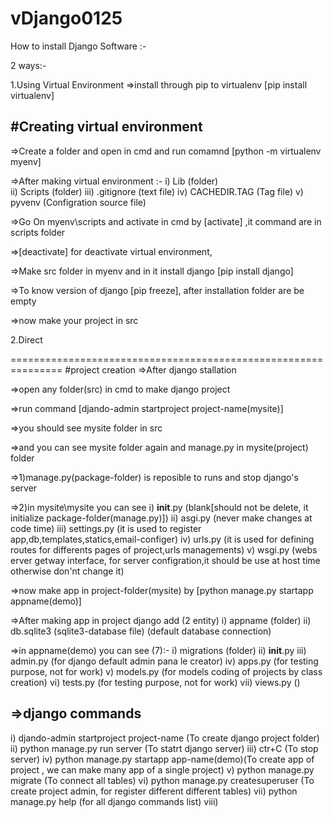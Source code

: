 # vDjango0125
How to install Django Software :-

2 ways:-

1.Using Virtual Environment
=>install through pip to virtualenv [pip install virtualenv]

#Creating virtual environment
-------------------------------
=>Create a folder and open in cmd and run comamnd [python -m virtualenv myenv]

=>After making virtual environment :-
	i)	Lib		(folder)	
	ii)	Scripts		(folder)
	iii)	.gitignore 	(text file)
	iv)	CACHEDIR.TAG	(Tag file)
	v)	pyvenv		(Configration source file)

=>Go On myenv\scripts and activate in cmd by [activate] ,it command are in scripts folder

=>[deactivate] for deactivate virtual environment, 

=>Make src folder in myenv and in it install django [pip install django]

=>To know version of django [pip freeze], after installation folder are be empty

=>now make your project in src

2.Direct

===============================================================
#project creation
=>After django stallation

=>open any folder(src) in cmd to make django project

=>run command [djando-admin startproject project-name(mysite)]

=>you should see mysite folder in src

=>and you can see mysite folder again and manage.py in mysite(project) folder

=>1)manage.py(package-folder) is reposible to runs and stop django's server 

=>2)in mysite\mysite you can see 
	i)	__init__.py	(blank[should not be delete, it initialize package-folder(manage.py)])
	ii)	asgi.py		(never make changes at code time)
	iii)	settings.py	(it is used to register app,db,templates,statics,email-configer)
	iv)	urls.py		(it is used for defining routes for differents pages of project,urls managements)
	v)	wsgi.py		(webs erver getway interface, for server configration,it should be use at host time otherwise don'nt change it)

=>now make app in project-folder(mysite) by [python manage.py startapp appname(demo)] 

=>After making app in project django add (2 entity)
	i)	appname		(folder)
	ii)	db.sqlite3	(sqlite3-database file)	
				(default database connection)


=>in appname(demo) you can see (7):-
	i)	migrations	(folder)
	ii)	__init__.py	
	iii)	admin.py	(for django default admin pana le creator)
	iv)	apps.py		(for testing purpose, not for work)
	v)	models.py	(for models coding of projects by class creation)
	vi)	tests.py	(for testing purpose, not for work)
	vii)	views.py	()


=>django commands
------------------
i)	djando-admin startproject project-name	(To create django project folder)
ii)	python manage.py run server		(To statrt django server)
iii)	ctr+C					(To stop server)
iv)	python manage.py startapp app-name(demo)(To create app of project , we can make many app of a single project)
v)	python manage.py migrate		(To connect all tables)
vi)	python manage.py createsuperuser	(To create project admin, for register different different tables)
vii)	python manage.py help			(for all django commands list)
viii)	




